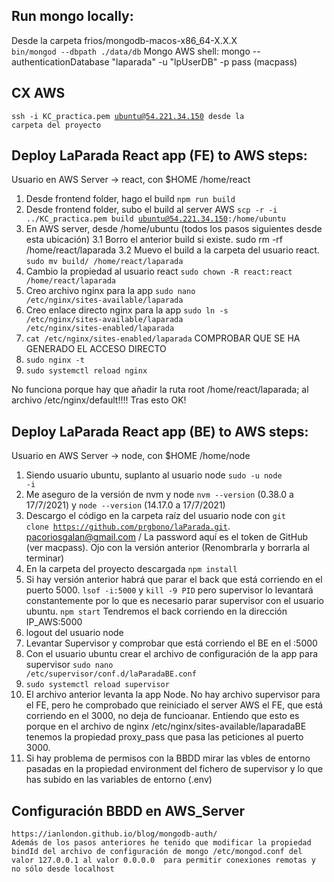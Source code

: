 ## Run mongo locally:

Desde la carpeta frios/mongodb-macos-x86_64-X.X.X <br/>
<code>bin/mongod --dbpath ./data/db</code>
Mongo AWS shell:
mongo --authenticationDatabase "laparada" -u "lpUserDB" -p pass (macpass)

## CX AWS

<code>ssh -i KC_practica.pem ubuntu@54.221.34.150 desde la carpeta del proyecto</code>

## Deploy LaParada React app (FE) to AWS steps:

Usuario en AWS Server -> react, con $HOME /home/react

1. Desde frontend folder, hago el build <code>npm run build</code>
2. Desde frontend folder, subo el build al server AWS <code>scp -r -i ../KC_practica.pem build ubuntu@54.221.34.150:/home/ubuntu</code>
3. En AWS server, desde /home/ubuntu (todos los pasos siguientes desde esta ubicación)
   3.1 Borro el anterior build si existe. </code>sudo rm -rf /home/react/laparada</code>
   3.2 Muevo el build a la carpeta del usuario react. <code>sudo mv build/ /home/react/laparada</code>
4. Cambio la propiedad al usuario react <code>sudo chown -R react:react /home/react/laparada</code>
5. Creo archivo nginx para la app <code>sudo nano /etc/nginx/sites-available/laparada</code>
6. Creo enlace directo nginx para la app <code>sudo ln -s /etc/nginx/sites-available/laparada /etc/nginx/sites-enabled/laparada</code>
7. <code>cat /etc/nginx/sites-enabled/laparada</code> COMPROBAR QUE SE HA GENERADO EL ACCESO DIRECTO
8. <code>sudo nginx -t</code>
9. <code>sudo systemctl reload nginx</code>

No funciona porque hay que añadir la ruta root /home/react/laparada; al archivo /etc/nginx/default!!!! Tras esto OK!

## Deploy LaParada React app (BE) to AWS steps:

Usuario en AWS Server -> node, con $HOME /home/node

1. Siendo usuario ubuntu, suplanto al usuario node <code>sudo -u node -i</code>
2. Me aseguro de la versión de nvm y node <code>nvm --version</code> (0.38.0 a 17/7/2021) y <code>node --version</code> (14.17.0 a 17/7/2021)
3. Descargo el código en la carpeta raíz del usuario node con <code>git clone https://github.com/prgbono/laParada.git</code>. pacoriosgalan@gmail.com / La password aquí es el token de GitHub (ver macpass). Ojo con la versión anterior (Renombrarla y borrarla al terminar)
4. En la carpeta del proyecto descargada <code>npm install</code>
5. Si hay versión anterior habrá que parar el back que está corriendo en el puerto 5000. <code>lsof -i:5000</code> y <code>kill -9 PID</code> pero supervisor lo levantará constantemente por lo que es necesario parar supervisor con el usuario ubuntu.
   <code>npm start</code> Tendremos el back corriendo en la dirección IP_AWS:5000
6. logout del usuario node
7. Levantar Supervisor y comprobar que está corriendo el BE en el :5000
8. Con el usuario ubuntu crear el archivo de configuración de la app para supervisor <code>sudo nano /etc/supervisor/conf.d/laParadaBE.conf</code>
9. <code>sudo systemctl reload supervisor</code>
10. El archivo anterior levanta la app Node. No hay archivo supervisor para el FE, pero he comprobado que reiniciado el server AWS el FE, que está corriendo en el 3000, no deja de funcioanar. Entiendo que esto es porque en el archivo de nginx /etc/nginx/sites-available/laparadaBE tenemos la propiedad proxy_pass que pasa las peticiones al puerto 3000.
11. Si hay problema de permisos con la BBDD mirar las vbles de entorno pasadas en la propiedad environment del fichero de supervisor y lo que has subido en las variables de entorno (.env)

## Configuración BBDD en AWS_Server

    https://ianlondon.github.io/blog/mongodb-auth/
    Además de los pasos anteriores he tenido que modificar la propiedad bindId del archivo de configuración de mongo /etc/mongod.conf del valor 127.0.0.1 al valor 0.0.0.0  para permitir conexiones remotas y no sólo desde localhost
